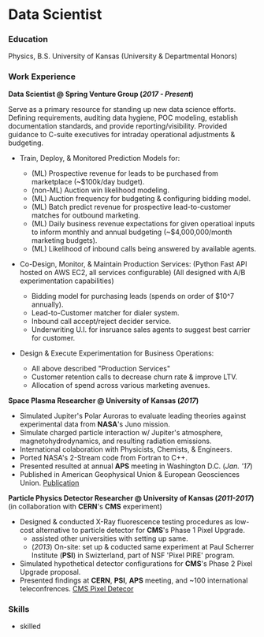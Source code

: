 # Data Scientist

### Education
Physics, B.S. University of Kansas (University & Departmental Honors)

### Work Experience
**Data Scientist @ Spring Venture Group (_2017 - Present_)**

Serve as a primary resource for standing up new data science efforts. Defining
requirements, auditing data hygiene, POC modeling, establish documentation standards, and provide reporting/visibility. Provided guidance to C-suite executives for intraday operational adjustments & budgeting. 

- Train, Deploy, & Monitored Prediction Models for:
  - (ML) Prospective revenue for leads to be purchased from marketplace (~$100k/day budget).
  - (non-ML) Auction win likelihood modeling.
  - (ML) Auction frequency for budgeting & configuring bidding model.
  - (ML) Batch predict revenue for prospective lead-to-customer matches for outbound marketing.
  - (ML) Daily business revenue expectations for given operatioal inputs to inform monthly and annual budgeting (~$4,000,000/month marketing budgets).
  - (ML) Likelihood of inbound calls being answered by available agents.

- Co-Design, Monitor, & Maintain Production Services:
  (Python Fast API hosted on AWS EC2, all services configurable)
  (All designed with A/B experimentation capabilities)
  - Bidding model for purchasing leads (spends on order of $10^7 annually).
  - Lead-to-Customer matcher for dialer system.
  - Inbound call accept/reject decider service.
  - Underwriting U.I. for insruance sales agents to suggest best carrier for customer.

- Design & Execute Experimentation for Business Operations:
  - All above described "Production Services"
  - Customer retention calls to decrease churn rate & improve LTV.
  - Allocation of spend across various marketing avenues. 


**Space Plasma Researcher @ University of Kansas (_2017_)**
- Simulated Jupiter's Polar Auroras to evaluate leading theories against experimental data from **NASA**'s Juno mission.
- Simulate charged particle interaction w/ Jupiter's atmosphere, magnetohydrodynamics, and resulting radiation emissions.
- International colaboration with Physicists, Chemists, & Engineers. 
- Ported NASA's 2-Stream code from Fortran to C++.
- Presented resulted at annual **APS** meeting in Washington D.C. (_Jan. '17_)
- Published in American Geophysical Union & European Geosciences Union.
[Publication](https://agupubs.onlinelibrary.wiley.com/doi/full/10.1002/2017JA024872)


**Particle Physics Detector Researcher @ University of Kansas (_2011-2017_)**
(in collaboration with **CERN**'s **CMS** experiment)
- Designed & conducted X-Ray fluorescence testing procedures as low-cost alternative to particle detector for **CMS**'s Phase 1 Pixel Upgrade.
  - assisted other universities with setting up same.
  - (_2013_) On-site: set up & coducted same experiment at Paul Scherrer Institute (**PSI**) in Swizterland, part of NSF 'Pixel PIRE' program.
- Simulated hypothetical detector configurations for **CMS**'s Phase 2 Pixel Upgrade proposal.
- Presented findings at **CERN**, **PSI**, **APS** meeting, and ~100 international teleconfrences.
[CMS Pixel Detecor](/assets/img/pixel_detector.png)

### Skills
- skilled
